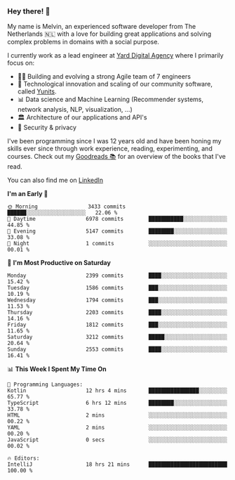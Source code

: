 ### Hey there! 👋

My name is Melvin, an experienced software developer from The Netherlands 🇳🇱 with a love for building great applications and solving complex problems in domains with a social purpose. 

I currently work as a lead engineer at [Yard Digital Agency](https://github.com/yardinternet) where I primarily focus on:

* 👏🏼 Building and evolving a strong Agile team of 7 engineers
* 🚀 Technological innovation and scaling of our community software, called [Yunits](https://www.yunits.com/).
* 📊 Data science and Machine Learning (Recommender systems, network analysis, NLP, visualization, ...)
* 🏛 Architecture of our applications and API's
* 🔐 Security & privacy

I've been programming since I was 12 years old and have been honing my skills ever since through work experience, reading, experimenting, and courses.
Check out my [Goodreads 📚](https://goodreads.com/melvinkoopmans) for an overview of the books that I've read. 

You can also find me on [LinkedIn](https://www.linkedin.com/in/melvinkoopmans)

<!--START_SECTION:waka-->
**I'm an Early 🐤** 

```text
🌞 Morning                3433 commits        ██████░░░░░░░░░░░░░░░░░░░   22.06 % 
🌆 Daytime                6978 commits        ███████████░░░░░░░░░░░░░░   44.85 % 
🌃 Evening                5147 commits        ████████░░░░░░░░░░░░░░░░░   33.08 % 
🌙 Night                  1 commits           ░░░░░░░░░░░░░░░░░░░░░░░░░   00.01 % 
```
📅 **I'm Most Productive on Saturday** 

```text
Monday                   2399 commits        ████░░░░░░░░░░░░░░░░░░░░░   15.42 % 
Tuesday                  1586 commits        ███░░░░░░░░░░░░░░░░░░░░░░   10.19 % 
Wednesday                1794 commits        ███░░░░░░░░░░░░░░░░░░░░░░   11.53 % 
Thursday                 2203 commits        ████░░░░░░░░░░░░░░░░░░░░░   14.16 % 
Friday                   1812 commits        ███░░░░░░░░░░░░░░░░░░░░░░   11.65 % 
Saturday                 3212 commits        █████░░░░░░░░░░░░░░░░░░░░   20.64 % 
Sunday                   2553 commits        ████░░░░░░░░░░░░░░░░░░░░░   16.41 % 
```


📊 **This Week I Spent My Time On** 

```text
💬 Programming Languages: 
Kotlin                   12 hrs 4 mins       ████████████████░░░░░░░░░   65.77 % 
TypeScript               6 hrs 12 mins       ████████░░░░░░░░░░░░░░░░░   33.78 % 
HTML                     2 mins              ░░░░░░░░░░░░░░░░░░░░░░░░░   00.22 % 
YAML                     2 mins              ░░░░░░░░░░░░░░░░░░░░░░░░░   00.20 % 
JavaScript               0 secs              ░░░░░░░░░░░░░░░░░░░░░░░░░   00.02 % 

🔥 Editors: 
IntelliJ                 18 hrs 21 mins      █████████████████████████   100.00 % 
```


<!--END_SECTION:waka-->

